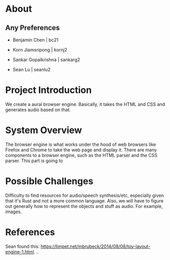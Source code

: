 # About

## Any Preferences

- Benjamin Chen | bc21

- Korn Jiamsripong | kornj2

- Sankar Gopalkrishna | sankarg2

- Sean Lu | seanlu2

# Project Introduction

  We create a aural browser engine. Basically, it takes the HTML and CSS and generates audio based on that.

# System Overview

  The browser engine is what works under the hood of web browsers like Firefox and Chrome to take the web page and display it. There are many components to a browser engine, such as the HTML parser and the CSS parser. This part is going to  

# Possible Challenges
  
  Difficulty to find resources for audio/speech synthesis/etc, especially given that it's Rust and not a more common language. Also, we will have to figure out generally how to represent the objects and stuff as audio. For example, images.

# References

  Sean found this: https://limpet.net/mbrubeck/2014/08/08/toy-layout-engine-1.html.
 ..

